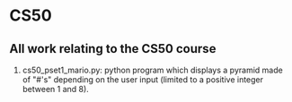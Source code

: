 # CS50
All work relating to the CS50 course
------------------------------------

1) cs50_pset1_mario.py: python program which displays a pyramid made of "#'s" depending on the user input (limited to a positive integer between 1 and 8).
